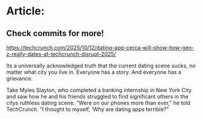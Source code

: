 # Article:

## Check commits for more!
https://techcrunch.com/2025/10/12/dating-app-cerca-will-show-how-gen-z-really-dates-at-techcrunch-disrupt-2025/

Its a universally acknowledged truth that the current dating scene sucks, no matter what city you live in. Everyone has a story. And everyone has a grievance.

Take Myles Slayton, who completed a banking internship in New York City and saw how he and his friends struggled to find significant others in the citys ruthless dating scene. “Were on our phones more than ever,” he told TechCrunch. ”I thought to myself, ‘Why are dating apps terrible?”
